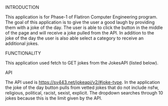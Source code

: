 
INTRODUCTION

  This application is for Phase-1 of Flatiron Computer Engineering program. The goal of this application is to give the user a good laugh by providing them with a joke of the day. The user is able to click the button in the middle of the page and will receive a joke pulled from the API. In addition to the joke of the day the user is also able select a category to receive an additional jokes. 

FUNCTIONALITY

This application used fetch to GET jokes from the JokesAPI (listed below). 

API

The API used is https://sv443.net/jokeapi/v2/#joke-type.  In the application the joke of the day button pulls from vetted jokes that do not include nsfw, religious, political, racist, sexist, explicit. The dropdown searches through 10 jokes because this is the limit given by the API. 